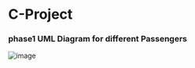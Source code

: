 # C-Project

### phase1 UML Diagram for different Passengers

![image](https://user-images.githubusercontent.com/39345855/68090119-21ccad00-fe3e-11e9-8f71-1d2d345c3699.png)
